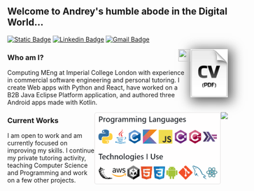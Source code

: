 
<h2>Welcome to Andrey's humble abode in the Digital World...</h2> 


[![Static Badge](https://img.shields.io/badge/www-andreypopov.xyz-green?style=flat-square&labelColor=888&labelTextColor=white&color=green)](http://andreypopov.xyz/) 
[![Linkedin Badge](https://img.shields.io/badge/-andrey--popov--10x-blue?style=flat-square&logo=Linkedin&logoColor=white&link=https://www.linkedin.com/in/andrey-popov-10x/)](https://www.linkedin.com/in/andrey-popov-10x/) 
[![Gmail Badge](https://img.shields.io/badge/-andr10xp@gmail.com-c14438?style=flat-square&logo=Gmail&logoColor=white&link=mailto:andr10xp@gmail.com)](mailto:andr10xp@gmail.com) 

<!-- <p align="left"> <img src="https://komarev.com/ghpvc/?username=Andrey-Kachow" alt="Andrey-Kachow" /> </p> -->
<a href="http://andreypopov.xyz/cv"
	><img
	style="box-shadow: 5px 5px 25px 5px #606060;"
	align="right" 
	src = "https://github.com/Andrey-Kachow/Andrey-Kachow/blob/main/images/CV2.png"
	height="110">
</a>
<img align="right" src="https://media.giphy.com/media/hvRJCLFzcasrR4ia7z/giphy.gif" width="28px" height="28px">



### Who am I?
Computing MEng at Imperial College London with experience in commercial software engineering and personal tutoring.
I create Web apps with Python and React, have worked on a B2B Java Eclipse Platform application, and authored three Android apps made with Kotlin.

<img
	height="165"
	align="right" 
	src = "https://github-readme-stats.vercel.app/api/top-langs/?username=Andrey-Kachow&layout=compact">
<img
	height="165"
	align="right" 
	src = "https://github.com/Andrey-Kachow/Andrey-Kachow/blob/main/images/megamix.png">
<!-- <h3>
 		Programming Languages
</h3> 
<div style="display: flex"> 
	<img src = 'https://github.com/Andrey-Kachow/Andrey-Kachow/blob/main/images/python2.png' height='32'
/> <img src='https://github.com/Andrey-Kachow/Andrey-Kachow/blob/main/images/java.svg' width='34'
/> <img src = 'https://github.com/Andrey-Kachow/Andrey-Kachow/blob/main/images/c-original.svg' width='32'
/> <img src = 'https://github.com/Andrey-Kachow/Andrey-Kachow/blob/main/images/kotlin.svg' width='32'
/> <img src = 'https://github.com/Andrey-Kachow/Andrey-Kachow/blob/main/images/js.svg' width='32'
/> <img src = 'https://github.com/Andrey-Kachow/Andrey-Kachow/blob/main/images/c_sharp.webp' width='32'
/> <img src = 'https://github.com/Andrey-Kachow/Andrey-Kachow/blob/main/images/cpp.svg' width='32'
/> <img src = 'https://github.com/Andrey-Kachow/Andrey-Kachow/blob/main/images/haskell.png' width='32'
/> 
 </div>

<h3 style="border-bottom: 0; box-shadow: 0;">
	 Technologies I Use
</h3> 
 <div style="display: flex; justify-items: center;"> 
	 <img src = 'https://github.com/Andrey-Kachow/Andrey-Kachow/blob/main/images/flask.png' width='32'/>
	 <img src = 'https://github.com/Andrey-Kachow/Andrey-Kachow/blob/main/images/aws.webp' width='32'/>
	 <img src = 'https://github.com/Andrey-Kachow/Andrey-Kachow/blob/main/images/unity.png' width='32'/>
	 <img src = 'https://github.com/Andrey-Kachow/Andrey-Kachow/blob/main/images/html.svg' width='30' height="30"/> 
	 <img src = 'https://github.com/Andrey-Kachow/Andrey-Kachow/blob/main/images/css.svg' width='30' height="30"/>
	 <img src = 'https://github.com/Andrey-Kachow/Andrey-Kachow/blob/main/images/android.svg' width='32'/>
	 <img src = 'https://github.com/Andrey-Kachow/Andrey-Kachow/blob/main/images/git.svg' width='32'/>
	 <img src = 'https://github.com/Andrey-Kachow/Andrey-Kachow/blob/main/images/sql.svg' width='32'/> 
	 <img src = 'https://github.com/Andrey-Kachow/Andrey-Kachow/blob/main/images/react.svg' width='32'/> 
 </div> -->
 
### Current Works
I am open to work and am currently focused on improving my skills. I continue my private tutoring activity, teaching Computer Science and Programming and work on a few other projects.

<!-- ![Andrey's GitHub stats](https://github-readme-stats.vercel.app/api?username=Andrey-Kachow&show_icons=true&hide=[%22issues%22]) -->
